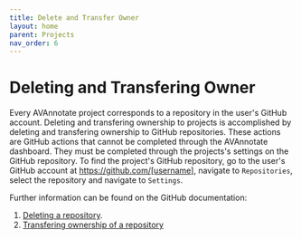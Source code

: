 ```yaml
---
title: Delete and Transfer Owner
layout: home
parent: Projects
nav_order: 6
---
```

# Deleting and Transfering Owner
Every AVAnnotate project corresponds to a repository in the user's GitHub account. Deleting and transfering ownership to projects is accomplished by deleting and transfering ownership to GitHub repositories. These actions are GitHub actions that cannot be completed through the AVAnnotate dashboard. They must be completed through the projects's settings on the GitHub repository. To find the project's GitHub repository, go to the user's GitHub account at https://github.com/[username], navigate to `Repositories`, select the repository and navigate to `Settings`. 

Further information can be found on the GitHub documentation:
1. [Deleting a repository](https://docs.github.com/en/repositories/creating-and-managing-repositories/transferring-a-repository). 
2. [Transfering ownership of a repository](https://docs.github.com/en/repositories/creating-and-managing-repositories/deleting-a-repository) 
